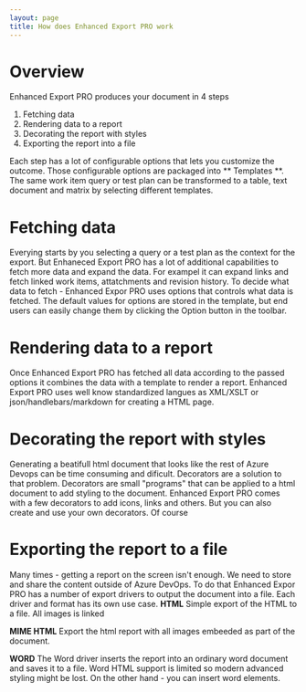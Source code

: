 ```yaml
---
layout: page
title: How does Enhanced Export PRO work 
---
```


# Overview 
Enhanced Export PRO produces your document in 4 steps 
1. Fetching data 
2. Rendering data to a report 
3. Decorating the report with styles
4. Exporting the report into a file

Each step has a lot of configurable options that lets you customize the outcome. Those configurable options are packaged into ** Templates **. The same work item query or test plan can be transformed to a table, text document and matrix by selecting different templates. 

# Fetching data
Everying starts by you selecting a query or a test plan as the context for the export.
But Enhaneced Export PRO has a lot of additional capabilities to fetch more data and expand the data. For exampel it can expand links and fetch linked work items, attatchments and revision history.  To decide what data to fetch - Enhanced Expor PRO uses options that controls what data is fetched.  The default values for options are stored in the template, but end users can easily change them by clicking the Option button in the toolbar. 

# Rendering data to a report 
Once Enhanced Export PRO has fetched all data according to the passed options it combines the data with a template to render a report. Enhanced Export PRO uses well know standardized langues as XML/XSLT or json/handlebars/markdown for creating a HTML page. 

# Decorating the report with styles 
Generating a beatifull html document that looks like the rest of Azure Devops can be time consuming and dificult. Decorators are a solution to that problem. Decorators are small "programs" that can be applied to a html document to add styling to the document.  Enhanced Export PRO comes with a few decorators to add icons, links and others. But you can also create and use your own decorators. Of course 

# Exporting the report to a file 
Many times - getting a report on the screen isn't enough. We need to store and share the content outside of Azure DevOps. To do that Enhanced Expor PRO has a number of export drivers to output the document into a file. 
Each driver and format has its own use case. 
**HTML**
Simple export of the HTML to a file. All images is linked 

**MIME HTML**
Export the html report with all images embeeded as part of the document. 

**WORD**
The Word driver inserts the report into an ordinary word document and saves it to a file. 
Word HTML support is limited so modern advanced styling might be lost. On the other hand - you can insert word elements. 






